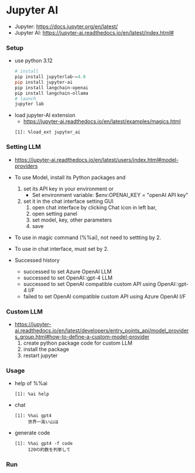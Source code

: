 # Jupyter AI
- Jupyter: https://docs.jupyter.org/en/latest/
- Jupyter AI: https://jupyter-ai.readthedocs.io/en/latest/index.html#

### Setup
* use python 3.12
    ```powershell
    # install
    pip install jupyterlab~=4.0
    pip install jupyter-ai
    pip install langchain-openai
    pip install langchain-ollama
    # launch
    jupyter lab
    ```
- load jupyter-AI extension
    - https://jupyter-ai.readthedocs.io/en/latest/examples/magics.html
    ```
    [1]: %load_ext jupyter_ai
    ```

### Setting LLM
- https://jupyter-ai.readthedocs.io/en/latest/users/index.html#model-providers
- To use Model, install its Python packages and 
    1. set its API key in your environment or 
        * Set environment variable:  $env:OPENAI_KEY = "openAI API key"
    2. set it in the chat interface setting GUI
        1. open chat interface by clicking Chat icon in left bar,
        2. open setting panel
        3. set model, key, other parameters
        4. save
- To use in magic command (%%ai), not need to settting by 2.
- To use in chat interface, must set by 2.

- Successed history
    - successed to set Azure OpenAI LLM
    - successed to set OpenAI::gpt-4 LLM
    - successed to set OpenAI compatible custom API using OpenAI::gpt-4 I/F
    - failed to set OpenAI compatible custom API using Azure OpenAI I/F

### Custom LLM
- https://jupyter-ai.readthedocs.io/en/latest/developers/entry_points_api/model_providers_group.html#how-to-define-a-custom-model-provider
    1. create python package code for custom LLM
    2. install the package
    3. restart jupyter

### Usage
- help of %%ai
    ```
    [1]: %ai help
    ```
- chat
    ```
    [1]: %%ai gpt4
         世界一高い山は
    ```
- generate code
    ```
    [1]: %%ai gpt4 -f code
         120の約数を列挙して
    ```

### Run

